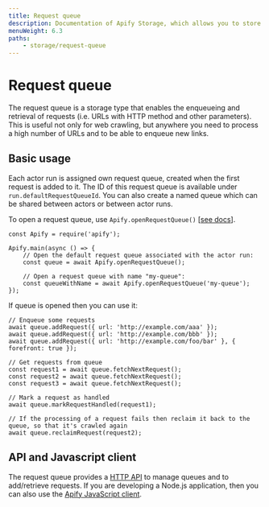 ```yaml
---
title: Request queue
description: Documentation of Apify Storage, which allows you to store actor inputs and outputs.
menuWeight: 6.3
paths:
    - storage/request-queue
---
```


# [](#request-queue)Request queue

The request queue is a storage type that enables the enqueueing and retrieval of requests (i.e. URLs with HTTP method and other parameters). This is useful not only for web crawling, but anywhere you need to process a high number of URLs and to be able to enqueue new links.

## [](#basic-usage)Basic usage

Each actor run is assigned own request queue, created when the first request is added to it. The ID of this request queue is available under `run.defaultRequestQueueId`. You can also create a named queue which can be shared between actors or between actor runs.

To open a request queue, use `Apify.openRequestQueue()` [[see docs](https://sdk.apify.com/docs/api/apify#apifyopenrequestqueuequeueidorname-options)].

    const Apify = require('apify');

    Apify.main(async () => {
        // Open the default request queue associated with the actor run:
        const queue = await Apify.openRequestQueue();

        // Open a request queue with name "my-queue":
        const queueWithName = await Apify.openRequestQueue('my-queue');
    });

If queue is opened then you can use it:

    // Enqueue some requests
    await queue.addRequest({ url: 'http://example.com/aaa' });
    await queue.addRequest({ url: 'http://example.com/bbb' });
    await queue.addRequest({ url: 'http://example.com/foo/bar' }, { forefront: true });

    // Get requests from queue
    const request1 = await queue.fetchNextRequest();
    const request2 = await queue.fetchNextRequest();
    const request3 = await queue.fetchNextRequest();

    // Mark a request as handled
    await queue.markRequestHandled(request1);

    // If the processing of a request fails then reclaim it back to the queue, so that it's crawled again
    await queue.reclaimRequest(request2);

## [](#api-and-javascript-client)API and Javascript client

The request queue provides a [HTTP API](https://docs.apify.com/api/v2#/reference/request-queues) to manage queues and to add/retrieve requests. If you are developing a Node.js application, then you can also use the [Apify JavaScript client](https://docs.apify.com/api/apify-client-js/latest#ApifyClient-requestQueues).

